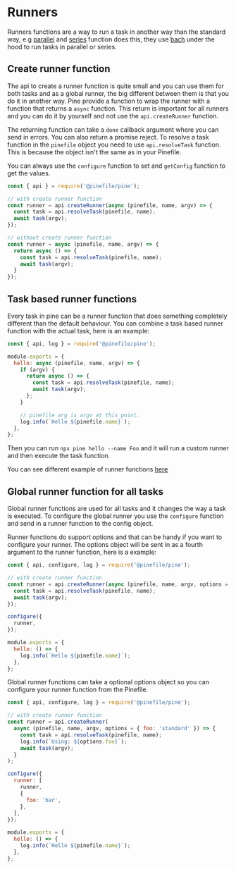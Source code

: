 # Runners

Runners functions are a way to run a task in another way than the standard way, e.g [parallel](../functions/parallel.md) and [series](../functions/series.md) function does this, they use [bach](https://www.npmjs.com/package/bach) under the hood to run tasks in parallel or series.

## Create runner function

The api to create a runner function is quite small and you can use them for both tasks and as a global runner, the big different between them is that you do it in another way. Pine provide a function to wrap the runner with a function that returns a `async` function. This return is important for all runners and you can do it by yourself and not use the `api.createRunner` function.

The returning function can take a `done` callback argument where you can send in errors. You can also return a promise reject. To resolve a task function in the `pinefile` object you need to use `api.resolveTask` function. This is because the object isn't the same as in your Pinefile.

You can always use the `configure` function to set and `getConfig` function to get the values.

```js
const { api } = require('@pinefile/pine');

// with create runner function
const runner = api.createRunner(async (pinefile, name, argv) => {
  const task = api.resolveTask(pinefile, name);
  await task(argv);
});

// without create runner function
const runner = async (pinefile, name, argv) => {
  return async () => {
    const task = api.resolveTask(pinefile, name);
    await task(argv);
  }
});
```

## Task based runner functions

Every task in pine can be a runner function that does something completely different than the default behaviour. You can combine a task based runner function with the actual task, here is an example:

```js
const { api, log } = require('@pinefile/pine');

module.exports = {
  hello: async (pinefile, name, argv) => {
    if (argv) {
      return async () => {
        const task = api.resolveTask(pinefile, name);
        await task(argv);
      };
    }

    // pinefile arg is argv at this point.
    log.info(`Hello ${pinefile.name}`);
  },
};
```

Then you can run `npx pine hello --name Foo` and it will run a custom runner and then execute the task function.

You can see different example of runner functions [here](https://github.com/pinefile/pine/blob/master/packages/pine/test/fixtures/pinefile.runner.js)

## Global runner function for all tasks

Global runner functions are used for all tasks and it changes the way a task is executed. To configure the global runner you use the `configure` function and send in a runner function to the config object.

Runner functions do support options and that can be handy if you want to configure your runner. The options object will be sent in as a fourth argument to the runner function, here is a example:

```js
const { api, configure, log } = require('@pinefile/pine');

// with create runner function
const runner = api.createRunner(async (pinefile, name, argv, options = {}) => {
  const task = api.resolveTask(pinefile, name);
  await task(argv);
});

configure({
  runner,
});

module.exports = {
  hello: () => {
    log.info(`Hello ${pinefile.name}`);
  },
};
```

Global runner functions can take a optional options object so you can configure your runner function from the Pinefile.

```js
const { api, configure, log } = require('@pinefile/pine');

// with create runner function
const runner = api.createRunner(
  async (pinefile, name, argv, options = { foo: 'standard' }) => {
    const task = api.resolveTask(pinefile, name);
    log.info(`Using: ${options.foo}`);
    await task(argv);
  }
);

configure({
  runner: [
    runner,
    {
      foo: 'bar',
    },
  ],
});

module.exports = {
  hello: () => {
    log.info(`Hello ${pinefile.name}`);
  },
};
```
